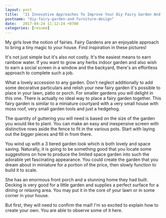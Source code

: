 ```yaml
---
layout: post
title:  "21 Innovative Approaches To Improve Your Diy Fairy Garden And Furniture Design"
postname: "diy-fairy-garden-and-furniture-design"
date:   2017-04-24 11:12:24 +0700
categories: [resume]
---
```

My girls love the notion of fairies. Fairy Gardens are an enjoyable approach to bring a tiny magic to your house. Find inspiration in these pictures!

It's not just simple but it's also not costly. It's the easiest means to earn rainbow water. If you want to grow any herbs indoor garden and also wish to earn a social screen in a window and the backyard, there's an effortless approach to complete such a job.

What a lovely accession to any garden. Don't neglect additionally to add some decorative particulars and relish your new fairy garden it's possible to place in your lawn, patio or porch. For smaller gardens you will delight in this one. There is actually no ideal way to place a fairy garden together. This fairy garden is similar to a miniature courtyard with a very small house with moss roof, very small garden tools and just a hedgehog.

The quantity of guttering you will need is based on the size of the garden you would like to plant. You can make an easy and inexpensive screen with distinctive rows aside the fence to fit in the various pots. Start with laying out the bigger pieces and fill in from there.

You wind up with a 3 tiered garden look which is both lovely and space saving. Naturally, it is going to be something good that you locate some suggestions on how to produce the limited space garden into such the adorable yet fascinating appearance. You could create the garden that you dream about in miniature for a portion of the price, then slowly function to build it to scale.

She has an enormous front porch and a stunning home they had built. Decking is very good for a little garden and supplies a perfect surface for a dining or relaxing area. You may put it in the core of your lawn or in some corner in your house.

But first, they will need to confirm the mail! I'm so excited to explain how to create your own. You are able to observe some of it here.

